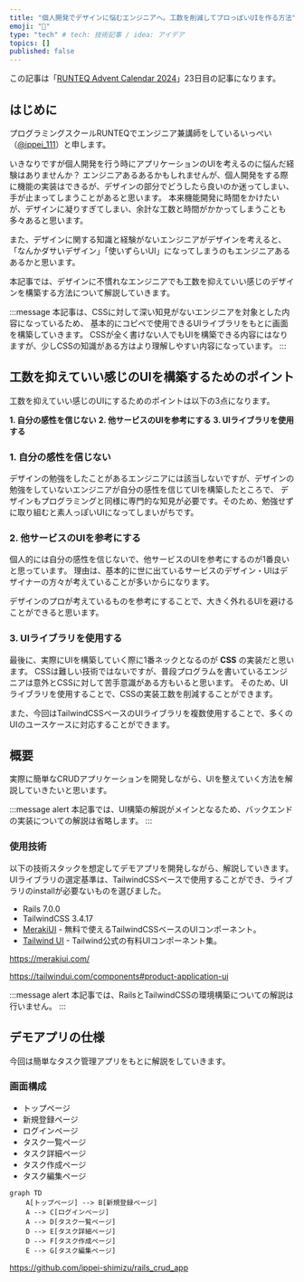 ```yaml
---
title: "個人開発でデザインに悩むエンジニアへ。工数を削減してプロっぽいUIを作る方法"
emoji: "🎨"
type: "tech" # tech: 技術記事 / idea: アイデア
topics: []
published: false
---
```


この記事は「[RUNTEQ Advent Calendar 2024](https://qiita.com/advent-calendar/2024/runteq)」23日目の記事になります。

## はじめに

プログラミングスクールRUNTEQでエンジニア兼講師をしているいっぺい（[@ippei_111](https://x.com/ippei_111)）と申します。

いきなりですが個人開発を行う時にアプリケーションのUIを考えるのに悩んだ経験はありませんか？
エンジニアあるあるかもしれませんが、個人開発をする際に機能の実装はできるが、デザインの部分でどうしたら良いのか迷ってしまい、手が止まってしまうことがあると思います。
本来機能開発に時間をかけたいが、デザインに凝りすぎてしまい、余計な工数と時間がかかってしまうことも多々あると思います。

また、デザインに関する知識と経験がないエンジニアがデザインを考えると、「なんかダサいデザイン」「使いずらいUI」になってしまうのもエンジニアあるあるかと思います。

本記事では、デザインに不慣れなエンジニアでも工数を抑えていい感じのデザインを構築する方法について解説していきます。

:::message
本記事は、CSSに対して深い知見がないエンジニアを対象とした内容になっているため、
基本的にコピペで使用できるUIライブラリをもとに画面を構築していきます。
CSSが全く書けない人でもUIを構築できる内容にはなりますが、少しCSSの知識がある方はより理解しやすい内容になっています。
:::

## 工数を抑えていい感じのUIを構築するためのポイント

工数を抑えていい感じのUIにするためのポイントは以下の3点になります。

**1. 自分の感性を信じない**
**2. 他サービスのUIを参考にする**
**3. UIライブラリを使用する**

### 1. 自分の感性を信じない

デザインの勉強をしたことがあるエンジニアには該当しないですが、デザインの勉強をしていないエンジニアが自分の感性を信じてUIを構築したところで、
デザインもプログラミングと同様に専門的な知見が必要です。そのため、勉強せずに取り組むと素人っぽいUIになってしまいがちです。

### 2. 他サービスのUIを参考にする

個人的には自分の感性を信じないで、他サービスのUIを参考にするのが1番良いと思っています。
理由は、基本的に世に出ているサービスのデザイン・UIはデザイナーの方々が考えていることが多いからになります。

デザインのプロが考えているものを参考にすることで、大きく外れるUIを避けることができると思います。

### 3. UIライブラリを使用する

最後に、実際にUIを構築していく際に1番ネックとなるのが **CSS** の実装だと思います。
CSSは難しい技術ではないですが、普段プログラムを書いているエンジニアは意外とCSSに対して苦手意識がある方もいると思います。
そのため、UIライブラリを使用することで、CSSの実装工数を削減することができます。

また、今回はTailwindCSSベースのUIライブラリを複数使用することで、多くのUIのユースケースに対応することができます。

## 概要

実際に簡単なCRUDアプリケーションを開発しながら、UIを整えていく方法を解説していきたいと思います。

:::message alert
本記事では、UI構築の解説がメインとなるため、バックエンドの実装についての解説は省略します。
:::

### 使用技術

以下の技術スタックを想定してデモアプリを開発しながら、解説していきます。
UIライブラリの選定基準は、TailwindCSSベースで使用することができ、ライブラリのinstallが必要ないものを選びました。

- Rails 7.0.0
- TailwindCSS 3.4.17
- [MerakiUI](https://merakiui.com/) - 無料で使えるTailwindCSSベースのUIコンポーネント。
- [Tailwind UI](https://tailwindui.com/components#product-application-ui) - Tailwind公式の有料UIコンポーネント集。

https://merakiui.com/

https://tailwindui.com/components#product-application-ui

:::message alert
本記事では、RailsとTailwindCSSの環境構築についての解説は行いません。
:::

## デモアプリの仕様

今回は簡単なタスク管理アプリをもとに解説をしていきます。

### 画面構成

- トップページ
- 新規登録ページ
- ログインページ
- タスク一覧ページ
- タスク詳細ページ
- タスク作成ページ
- タスク編集ページ

```mermaid
graph TD
    A[トップページ] --> B[新規登録ページ]
    A --> C[ログインページ]
    A --> D[タスク一覧ページ]
    D --> E[タスク詳細ページ]
    D --> F[タスク作成ページ]
    E --> G[タスク編集ページ]
```

https://github.com/ippei-shimizu/rails_crud_app


